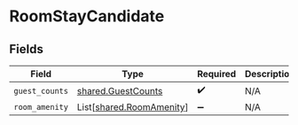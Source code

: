 # RoomStayCandidate


## Fields

| Field                                                          | Type                                                           | Required                                                       | Description                                                    |
| -------------------------------------------------------------- | -------------------------------------------------------------- | -------------------------------------------------------------- | -------------------------------------------------------------- |
| `guest_counts`                                                 | [shared.GuestCounts](../../models/shared/guestcounts.md)       | :heavy_check_mark:                                             | N/A                                                            |
| `room_amenity`                                                 | List[[shared.RoomAmenity](../../models/shared/roomamenity.md)] | :heavy_minus_sign:                                             | N/A                                                            |